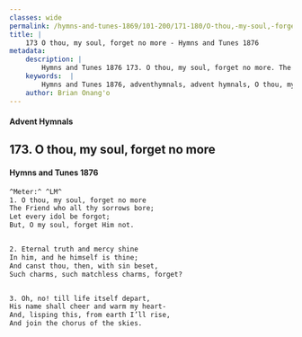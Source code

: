 ```yaml
---
classes: wide
permalink: /hymns-and-tunes-1869/101-200/171-180/O-thou,-my-soul,-forget-no-more/
title: |
    173 O thou, my soul, forget no more - Hymns and Tunes 1876
metadata:
    description: |
        Hymns and Tunes 1876 173. O thou, my soul, forget no more. The Friend who all thy sorrows bore; Let every idol be forgot; But, O my soul, forget Him not. 
    keywords:  |
        Hymns and Tunes 1876, adventhymnals, advent hymnals, O thou, my soul, forget no more, The Friend who all thy sorrows bore;, 
    author: Brian Onang'o
---
```


#### Advent Hymnals
## 173. O thou, my soul, forget no more
####  Hymns and Tunes 1876

```txt
^Meter:^ ^LM^
1. O thou, my soul, forget no more
The Friend who all thy sorrows bore;
Let every idol be forgot;
But, O my soul, forget Him not.


2. Eternal truth and mercy shine
In him, and he himself is thine;
And canst thou, then, with sin beset,
Such charms, such matchless charms, forget?


3. Oh, no! till life itself depart,
His name shall cheer and warm my heart-
And, lisping this, from earth I’ll rise,
And join the chorus of the skies.
```